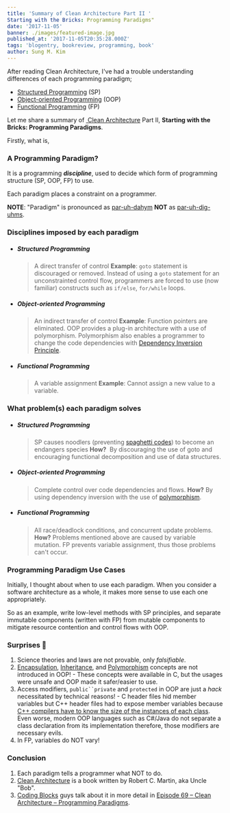 ```yaml
---
title: 'Summary of Clean Architecture Part II '
Starting with the Bricks: Programming Paradigms"
date: '2017-11-05'
banner: ./images/featured-image.jpg
published_at: '2017-11-05T20:35:28.000Z'
tags: 'blogentry, bookreview, programming, book'
author: Sung M. Kim
---
```


After reading Clean Architecture, I've had a trouble understanding differences of each programming paradigm;

- [Structured Programming](https://en.wikipedia.org/wiki/Structured_programming) (SP)
- [Object-oriented Programming](https://en.wikipedia.org/wiki/Object-oriented_programming) (OOP)
- [Functional Programming](https://en.wikipedia.org/wiki/Functional_programming) (FP)

Let me share a summary of [ Clean Architecture](https://www.goodreads.com/book/show/18043011-clean-architecture) Part II, **Starting with the Bricks: Programming Paradigms**.

Firstly, what is,

### A Programming Paradigm?

It is a programming _**discipline**_, used to decide which form of programming structure (SP, OOP, FP) to use.

Each paradigm places a constraint on a programmer.

**NOTE**: "Paradigm" is pronounced as [par\-uh\-dahym](https://www.dictionary.com/browse/paradigm) **NOT** as [par-uh-dig-uhms](https://www.codingblocks.net/podcast/clean-architecture-programming-paradigms/).

### Disciplines imposed by each paradigm

- ##### Structured Programming
  > A direct transfer of control
  **Example**: `goto` statement is discouraged or removed.
  Instead of using a `goto` statement for an unconstrainted control flow, programmers are forced to use (now familiar) constructs such as `if/else`, `for/while` loops.
- ##### Object-oriented Programming
  > An indirect transfer of control
  **Example**: Function pointers are eliminated.
  OOP provides a plug-in architecture with a use of polymorphism. Polymorphism also enables a programmer to change the code dependencies with [Dependency Inversion Principle](https://en.wikipedia.org/wiki/Dependency_inversion_principle).
- ##### Functional Programming
  > A variable assignment
  **Example**: Cannot assign a new value to a variable.

### What problem(s) each paradigm solves

- ##### Structured Programming
  > SP causes noodlers (preventing [spaghetti codes](https://en.wikipedia.org/wiki/Spaghetti_code)) to become an endangers species
  **How?**  By discouraging the use of goto and encouraging functional decomposition and use of data structures.
- ##### Object-oriented Programming
  > Complete control over code dependencies and flows.
  **How?** By using dependency inversion with the use of [polymorphism](<https://en.wikipedia.org/wiki/Polymorphism_(computer_science)>).
- ##### Functional Programming
  > All race/deadlock conditions, and concurrent update problems.
  **How?** Problems mentioned above are caused by variable mutation. FP prevents variable assignment, thus those problems can't occur.

### Programming Paradigm Use Cases

Initially, I thought about when to use each paradigm. When you consider a software architecture as a whole, it makes more sense to use each one appropriately.

So as an example, write low-level methods with SP principles, and separate immutable components (written with FP) from mutable components to mitigate resource contention and control flows with OOP.

### Surprises 🎉

1. Science theories and laws are not provable, only _falsifiable_.
2. [Encapsulation](https://en.wikipedia.org/wiki/Object-oriented_programming#Encapsulation), [Inheritance](https://en.wikipedia.org/wiki/Object-oriented_programming#Composition.2C_inheritance.2C_and_delegation), and [Polymorphism](https://en.wikipedia.org/wiki/Object-oriented_programming#Polymorphism) concepts are not introduced in OOP! - These concepts were available in C, but the usages were unsafe and OOP made it safer/easier to use.
3. Access modifiers, ` public``private ` and `protected` in OOP are just a _hack_ necessitated by technical reasons! - C header files hid member variables but C++ header files had to expose member variables because [C++ compilers have to know the size of the instances of each class](https://stackoverflow.com/questions/4341570/). Even worse, modern OOP languages such as C#/Java do not separate a class declaration from its implementation therefore, those modifiers are necessary evils.
4. In FP, variables do NOT vary!

### Conclusion

1. Each paradigm tells a programmer what NOT to do.
2. [Clean Architecture](https://www.goodreads.com/book/show/18043011-clean-architecture) is a book written by Robert C. Martin, aka Uncle "Bob".
3. [Coding Blocks](https://www.codingblocks.net/) guys talk about it in more detail in [Episode 69 – Clean Architecture – Programming Paradigms](https://www.codingblocks.net/podcast/clean-architecture-programming-paradigms/).

